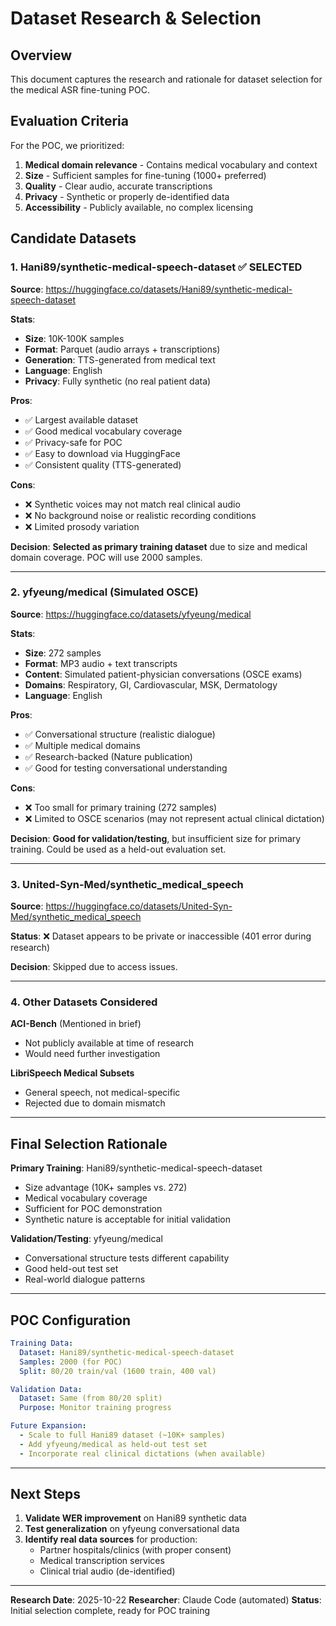 # Dataset Research & Selection

## Overview

This document captures the research and rationale for dataset selection for the medical ASR fine-tuning POC.

## Evaluation Criteria

For the POC, we prioritized:
1. **Medical domain relevance** - Contains medical vocabulary and context
2. **Size** - Sufficient samples for fine-tuning (1000+ preferred)
3. **Quality** - Clear audio, accurate transcriptions
4. **Privacy** - Synthetic or properly de-identified data
5. **Accessibility** - Publicly available, no complex licensing

## Candidate Datasets

### 1. Hani89/synthetic-medical-speech-dataset ✅ SELECTED

**Source**: https://huggingface.co/datasets/Hani89/synthetic-medical-speech-dataset

**Stats**:
- **Size**: 10K-100K samples
- **Format**: Parquet (audio arrays + transcriptions)
- **Generation**: TTS-generated from medical text
- **Language**: English
- **Privacy**: Fully synthetic (no real patient data)

**Pros**:
- ✅ Largest available dataset
- ✅ Good medical vocabulary coverage
- ✅ Privacy-safe for POC
- ✅ Easy to download via HuggingFace
- ✅ Consistent quality (TTS-generated)

**Cons**:
- ❌ Synthetic voices may not match real clinical audio
- ❌ No background noise or realistic recording conditions
- ❌ Limited prosody variation

**Decision**: **Selected as primary training dataset** due to size and medical domain coverage. POC will use 2000 samples.

---

### 2. yfyeung/medical (Simulated OSCE)

**Source**: https://huggingface.co/datasets/yfyeung/medical

**Stats**:
- **Size**: 272 samples
- **Format**: MP3 audio + text transcripts
- **Content**: Simulated patient-physician conversations (OSCE exams)
- **Domains**: Respiratory, GI, Cardiovascular, MSK, Dermatology
- **Language**: English

**Pros**:
- ✅ Conversational structure (realistic dialogue)
- ✅ Multiple medical domains
- ✅ Research-backed (Nature publication)
- ✅ Good for testing conversational understanding

**Cons**:
- ❌ Too small for primary training (272 samples)
- ❌ Limited to OSCE scenarios (may not represent actual clinical dictation)

**Decision**: **Good for validation/testing**, but insufficient size for primary training. Could be used as a held-out evaluation set.

---

### 3. United-Syn-Med/synthetic_medical_speech

**Source**: https://huggingface.co/datasets/United-Syn-Med/synthetic_medical_speech

**Status**: ❌ Dataset appears to be private or inaccessible (401 error during research)

**Decision**: Skipped due to access issues.

---

### 4. Other Datasets Considered

**ACI-Bench** (Mentioned in brief)
- Not publicly available at time of research
- Would need further investigation

**LibriSpeech Medical Subsets**
- General speech, not medical-specific
- Rejected due to domain mismatch

---

## Final Selection Rationale

**Primary Training**: Hani89/synthetic-medical-speech-dataset
- Size advantage (10K+ samples vs. 272)
- Medical vocabulary coverage
- Sufficient for POC demonstration
- Synthetic nature is acceptable for initial validation

**Validation/Testing**: yfyeung/medical
- Conversational structure tests different capability
- Good held-out test set
- Real-world dialogue patterns

---

## POC Configuration

```yaml
Training Data:
  Dataset: Hani89/synthetic-medical-speech-dataset
  Samples: 2000 (for POC)
  Split: 80/20 train/val (1600 train, 400 val)

Validation Data:
  Dataset: Same (from 80/20 split)
  Purpose: Monitor training progress

Future Expansion:
  - Scale to full Hani89 dataset (~10K+ samples)
  - Add yfyeung/medical as held-out test set
  - Incorporate real clinical dictations (when available)
```

---

## Next Steps

1. **Validate WER improvement** on Hani89 synthetic data
2. **Test generalization** on yfyeung conversational data
3. **Identify real data sources** for production:
   - Partner hospitals/clinics (with proper consent)
   - Medical transcription services
   - Clinical trial audio (de-identified)

---

**Research Date**: 2025-10-22
**Researcher**: Claude Code (automated)
**Status**: Initial selection complete, ready for POC training
